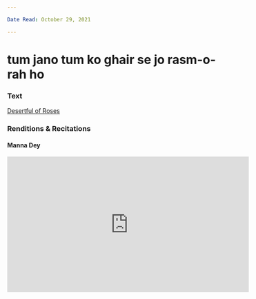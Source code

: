 ```yaml
---

Date Read: October 29, 2021

---
```


# tum jano tum ko ghair se jo rasm-o-rah ho

### Text
[Desertful of Roses](http://www.columbia.edu/itc/mealac/pritchett/00ghalib/124/index_124.html)

### Renditions & Recitations

#### Manna Dey

<iframe width="560" height="315" src="https://www.youtube.com/embed/Jh1iW64svlM" title="YouTube video player" frameborder="0" allow="accelerometer; autoplay; clipboard-write; encrypted-media; gyroscope; picture-in-picture" allowfullscreen></iframe>

